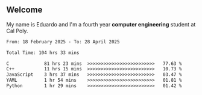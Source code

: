 ## Welcome

 My name is Eduardo and I'm a fourth year **computer engineering** student at Cal Poly.

<!--START_SECTION:waka-->

```txt
From: 18 February 2025 - To: 28 April 2025

Total Time: 104 hrs 33 mins

C             81 hrs 23 mins  >>>>>>>>>>>>>>>>>>>>>>>>>   77.63 %
C++           11 hrs 15 mins  >>>>>>>>>>>>>>>>>>>>>>>>>   10.73 %
JavaScript    3 hrs 37 mins   >>>>>>>>>>>>>>>>>>>>>>>>>   03.47 %
YAML          1 hr 54 mins    >>>>>>>>>>>>>>>>>>>>>>>>>   01.81 %
Python        1 hr 29 mins    >>>>>>>>>>>>>>>>>>>>>>>>>   01.42 %
```

<!--END_SECTION:waka-->

<!--
**lalog12/lalog12** is a ✨ _special_ ✨ repository because its `README.md` (this file) appears on your GitHub profile.

Here are some ideas to get you started:

- 🔭 I’m currently working on ...
- 🌱 I’m currently learning ...
- 👯 I’m looking to collaborate on ...
- 🤔 I’m looking for help with ...
- 💬 Ask me about ...
- 📫 How to reach me: ...
- 😄 Pronouns: ...
- ⚡ Fun fact: ...
-->
